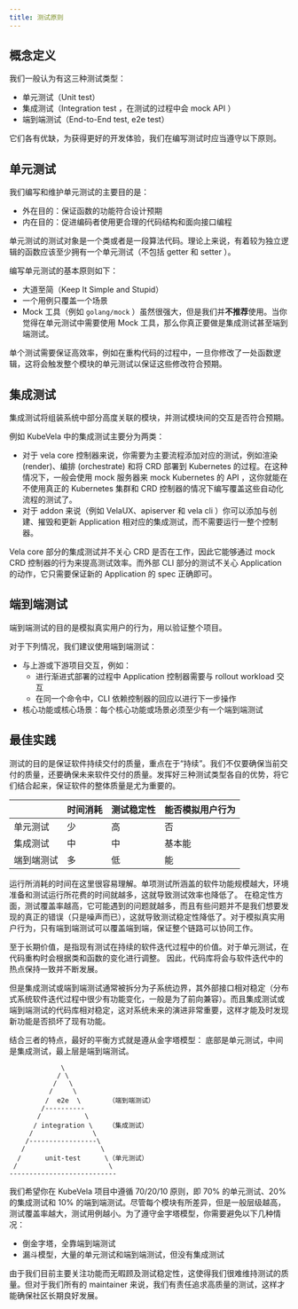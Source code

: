 ```yaml
---
title: 测试原则
---
```


## 概念定义

我们一般认为有这三种测试类型：

- 单元测试（Unit test）
- 集成测试（Integration test ，在测试的过程中会 mock API ）
- 端到端测试（End-to-End test, e2e test）

它们各有优缺，为获得更好的开发体验，我们在编写测试时应当遵守以下原则。

## 单元测试

我们编写和维护单元测试的主要目的是：

- 外在目的：保证函数的功能符合设计预期
- 内在目的：促进编码者使用更合理的代码结构和面向接口编程

单元测试的测试对象是一个类或者是一段算法代码。理论上来说，有着较为独立逻辑的函数应该至少拥有一个单元测试（不包括 getter 和 setter ）。

编写单元测试的基本原则如下：

- 大道至简（Keep It Simple and Stupid）
- 一个用例只覆盖一个场景
- Mock 工具（例如 `golang/mock` ）虽然很强大，但是我们并**不推荐**使用。当你觉得在单元测试中需要使用 Mock 工具，那么你真正要做是集成测试甚至端到端测试。

单个测试需要保证高效率，例如在重构代码的过程中，一旦你修改了一处函数逻辑，这将会触发整个模块的单元测试以保证这些修改符合预期。

## 集成测试

集成测试将组装系统中部分高度关联的模块，并测试模块间的交互是否符合预期。

例如 KubeVela 中的集成测试主要分为两类：

- 对于 vela core 控制器来说，你需要为主要流程添加对应的测试，例如渲染 (render)、编排 (orchestrate) 和将 CRD 部署到 Kubernetes 的过程。在这种情况下，一般会使用 mock 服务器来 mock Kubernetes 的 API ，这你就能在不使用真正的 Kubernetes 集群和 CRD 控制器的情况下编写覆盖这些自动化流程的测试了。
- 对于 addon 来说（例如 VelaUX、apiserver 和 vela cli ）你可以添加与创建、摧毁和更新 Application 相对应的集成测试，而不需要运行一整个控制器。

Vela core 部分的集成测试并不关心 CRD 是否在工作，因此它能够通过 mock CRD 控制器的行为来提高测试效率。而外部 CLI 部分的测试不关心 Application 的动作，它只需要保证新的 Application 的 spec 正确即可。

## 端到端测试

端到端测试的目的是模拟真实用户的行为，用以验证整个项目。

对于下列情况，我们建议使用端到端测试：

- 与上游或下游项目交互，例如：
  - 进行渐进式部署的过程中 Application 控制器需要与 rollout workload 交互
  - 在同一个命令中，CLI 依赖控制器的回应以进行下一步操作
- 核心功能或核心场景：每个核心功能或场景必须至少有一个端到端测试

## 最佳实践

测试的目的是保证软件持续交付的质量，重点在于“持续”。我们不仅要确保当前交付的质量，还要确保未来软件交付的质量。发挥好三种测试类型各自的优势，将它们结合起来，保证软件的整体质量是尤为重要的。

|            | 时间消耗 | 测试稳定性 | 能否模拟用户行为 |
| ---------- | -------- | ---------- | ---------------- |
| 单元测试   | 少       | 高         | 否               |
| 集成测试   | 中       | 中         | 基本能           |
| 端到端测试 | 多       | 低         | 能               |

运行所消耗的时间在这里很容易理解。单项测试所涵盖的软件功能规模越大，环境准备和测试运行所花费的时间就越多，这就导致测试效率也降低了。
在稳定性方面，测试覆盖率越高，它可能遇到的问题就越多，而且有些问题并不是我们想要发现的真正的错误（只是噪声而已），这就导致测试稳定性降低了。对于模拟真实用户行为，只有端到端测试可以覆盖端到端，保证整个链路可以协同工作。

至于长期价值，是指现有测试在持续的软件迭代过程中的价值。对于单元测试，在代码重构时会根据类和函数的变化进行调整。 因此，代码库将会与软件迭代中的热点保持一致并不断发展。

但是集成测试或端到端测试通常被拆分为子系统边界，其外部接口相对稳定（分布式系统软件迭代过程中很少有功能变化，一般是为了前向兼容）。而且集成测试或端到端测试的代码库相对稳定，这对系统未来的演进非常重要，这样才能及时发现新功能是否损坏了现有功能。

结合三者的特点，最好的平衡方式就是遵从金字塔模型： 底部是单元测试，中间是集成测试，最上层是端到端测试。

```
             \                        
            / \                       
           /   \                      
          /     \                     
         /  e2e  \       （端到端测试）
        /----------                   
       /           \                  
      / integration \    （集成测试）
     /               \                
    /-----------------\               
   /                   \              
  /      unit-test      \（单元测试）
 /                       \            
---------------------------           
```

我们希望你在 KubeVela 项目中遵循 70/20/10 原则，即 70% 的单元测试、20% 的集成测试和 10% 的端到端测试。尽管每个模块有所差异，但是一般层级越高，测试覆盖率越大，测试用例越小。为了遵守金字塔模型，你需要避免以下几种情况：

- 倒金字塔，全靠端到端测试
- 漏斗模型，大量的单元测试和端到端测试，但没有集成测试

由于我们目前主要关注功能而无暇顾及测试稳定性，这使得我们很难维持测试的质量。但对于我们所有的 maintainer 来说，我们有责任追求高质量的测试，这样才能确保社区长期良好发展。
